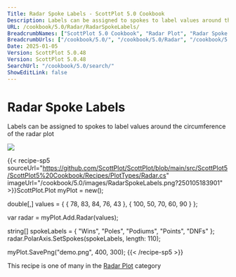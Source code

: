 ```yaml
---
Title: Radar Spoke Labels - ScottPlot 5.0 Cookbook
Description: Labels can be assigned to spokes to label values around the circumference of the radar plot
URL: /cookbook/5.0/Radar/RadarSpokeLabels/
BreadcrumbNames: ["ScottPlot 5.0 Cookbook", "Radar Plot", "Radar Spoke Labels"]
BreadcrumbUrls: ["/cookbook/5.0/", "/cookbook/5.0/Radar", "/cookbook/5.0/Radar/RadarSpokeLabels"]
Date: 2025-01-05
Version: ScottPlot 5.0.48
Version: ScottPlot 5.0.48
SearchUrl: "/cookbook/5.0/search/"
ShowEditLink: false
---
```



<div class='d-flex align-items-center mt-5'>
<h1 class='me-2 text-dark my-0 border-0'>Radar Spoke Labels</h1>
</div>

Labels can be assigned to spokes to label values around the circumference of the radar plot

[![](/cookbook/5.0/images/RadarSpokeLabels.png?250105183901)](/cookbook/5.0/images/RadarSpokeLabels.png?250105183901)

{{< recipe-sp5 sourceUrl="https://github.com/ScottPlot/ScottPlot/blob/main/src/ScottPlot5/ScottPlot5%20Cookbook/Recipes/PlotTypes/Radar.cs" imageUrl="/cookbook/5.0/images/RadarSpokeLabels.png?250105183901" >}}ScottPlot.Plot myPlot = new();

double[,] values = {
    { 78,  83, 84, 76, 43 },
    { 100, 50, 70, 60, 90 }
};

var radar = myPlot.Add.Radar(values);

string[] spokeLabels = { "Wins", "Poles", "Podiums", "Points", "DNFs" };
radar.PolarAxis.SetSpokes(spokeLabels, length: 110);

myPlot.SavePng("demo.png", 400, 300);
{{< /recipe-sp5 >}}

<div class='my-5 text-center'>This recipe is one of many in the <a href='/cookbook/5.0/Radar'>Radar Plot</a> category</div>


